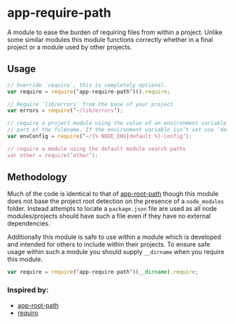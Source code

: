 # app-require-path

A module to ease the burden of requiring files from within a project. Unlike some similar
modules this module functions correctly whether in a final project or a module used by
other projects.

## Usage

```javascript
// Override `require`, this is completely optional.
var require = require(‘app-require-path’)().require;

// Require `lib/errors` from the base of your project
var errors = require(‘~/lib/errors’);

// require a project module using the value of an environment variable as
// part of the filename. If the environment variable isn’t set use ‘default’.
var envConfig = require(‘~/{% NODE_ENV|default %}-config’);

// require a module using the default module search paths
var other = require(‘other’);
```

## Methodology

Much of the code is identical to that of [app-root-path](https://github.com/inxilpro/node-app-root-path)
though this module does not base the project root detection on the presence of a `node_modules` folder.
Instead attempts to locate a `package.json` file are used as all node modules/projects should have such
a file even if they have no external dependencies.

Additionally this module is safe to use within a module which is developed and intended for others to
include within their projects. To ensure safe usage within such a module you should supply
`__dirname` when you require this module.


```javascript
var require = require(‘app-require-path’)(__dirname).require;
```

### Inspired by:

* [app-root-path](https://github.com/inxilpro/node-app-root-path)
* [requiro](https://github.com/unlight/requiro)
